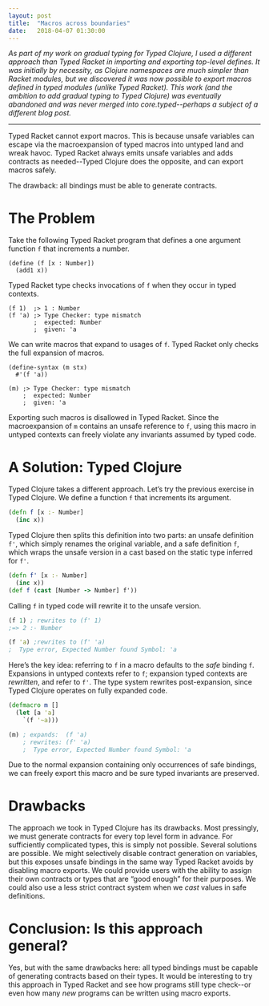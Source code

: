 ```yaml
---
layout: post
title:  "Macros across boundaries"
date:   2018-04-07 01:30:00
---
```


<i>
As part of my work on gradual typing
for Typed Clojure, I used a different approach than Typed
Racket in importing and exporting top-level defines.
It was initially by necessity, as Clojure namespaces are
much simpler than Racket modules, but we discovered it
was now possible to export macros defined in typed modules
(unlike Typed Racket).
</i>

<i>
This work (and the ambition to add gradual typing to
Typed Clojure) was eventually abandoned and was never
merged into core.typed--perhaps a subject of a different blog post.
</i>

<hr/>

Typed Racket cannot export macros.
This is because unsafe variables can escape via
the macroexpansion of typed macros into untyped land
and wreak havoc.
Typed Racket always emits unsafe variables and adds contracts
as needed--Typed Clojure does the opposite,
and can export macros safely.

The drawback: all bindings must be able to generate contracts.

# The Problem

Take the following Typed Racket program that defines
a one argument function `f` that increments a number.

```racket
(define (f [x : Number])
  (add1 x))
```

Typed Racket type checks invocations of `f`
when they occur in typed contexts.

```racket
(f 1)  ;> 1 : Number
(f 'a) ;> Type Checker: type mismatch
       ;  expected: Number
       ;  given: 'a
```

We can write macros that expand to usages of `f`.
Typed Racket only checks the full expansion of
macros.

```racket
(define-syntax (m stx)
  #'(f 'a))

(m) ;> Type Checker: type mismatch
    ;  expected: Number
    ;  given: 'a
```

Exporting such macros is disallowed in Typed Racket.
Since the macroexpansion of `m` contains
an unsafe reference to `f`, using this macro
in untyped contexts can freely violate any
invariants assumed by typed code.

# A Solution: Typed Clojure

Typed Clojure takes a different approach.
Let’s try the previous exercise in Typed Clojure.
We define a function `f` that increments its argument.

```clojure
(defn f [x :- Number]
  (inc x))
```

Typed Clojure then splits this definition into
two parts: an unsafe definition `f'`, which simply
renames the original variable,
and a safe definition `f`, which wraps the unsafe
version in a cast based on the static type inferred for `f'`.

```clojure
(defn f' [x :- Number]
  (inc x))
(def f (cast [Number -> Number] f'))
```

Calling `f` in typed code will rewrite it to the unsafe
version.

```clojure
(f 1) ; rewrites to (f' 1)
;=> 2 :- Number

(f 'a) ;rewrites to (f' 'a)
;  Type error, Expected Number found Symbol: 'a
```

Here’s the key idea: referring to `f` in a macro defaults 
to the _safe_ binding `f`. 
Expansions in untyped contexts refer to `f`;
expansion typed contexts are _rewritten_, and refer to
`f'`. The type system rewrites post-expansion, since Typed Clojure 
operates on fully expanded code.

```clojure
(defmacro m []
  (let [a 'a]
    `(f '~a)))

(m) ; expands:  (f 'a)
    ; rewrites: (f' 'a)
    ;  Type error, Expected Number found Symbol: 'a
```

Due to the normal expansion containing only
occurrences of safe bindings,
we can freely export this macro and be sure
typed invariants are preserved.

# Drawbacks

The approach we took in Typed Clojure has its drawbacks.
Most pressingly, we must generate contracts for every top level form
in advance. For sufficiently complicated types, this is simply
not possible.
Several solutions are possible. We might selectively disable contract generation
on variables, but this exposes unsafe bindings in the same
way Typed Racket avoids by disabling macro exports.
We could provide users with the ability to assign their own
contracts or types that are “good enough” for their purposes.
We could also use a less strict contract system when we _cast_
values in safe definitions.

# Conclusion: Is this approach general?

Yes, but with the same drawbacks here: all typed
bindings must be capable of generating contracts 
based on their types.
It would be interesting to try this approach in Typed Racket
and see how programs still type check--or even how many _new_
programs can be written using macro exports.
